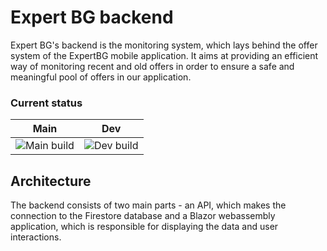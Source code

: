 # Expert BG backend
Expert BG's backend is the monitoring system, which lays behind the offer system of the ExpertBG mobile application. It aims at providing an efficient way of monitoring recent and old offers in order to ensure a safe and meaningful 
pool of offers in our application.

### Current status
| Main                                                                                                       | Dev                                                                                                      |
|------------------------------------------------------------------------------------------------------------|----------------------------------------------------------------------------------------------------------|
| ![Main build](https://github.com/padjal/expert-backend/actions/workflows/dotnet.yml/badge.svg?branch=main) | ![Dev build](https://github.com/padjal/expert-backend/actions/workflows/dotnet.yml/badge.svg?branch=dev) |

## Architecture
The backend consists of two main parts - an API, which makes the connection to the Firestore database and a Blazor 
webassembly application, which is responsible for displaying the data and user interactions.

